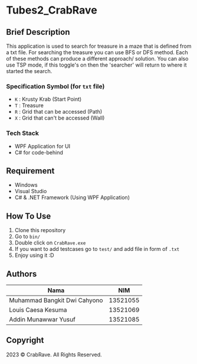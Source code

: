# Tubes2_CrabRave

## Brief Description
This application is used to search for treasure in a maze that is defined from a txt file. For searching the treasure you can use BFS or DFS method. Each of these methods can produce a different approach/ solution. You can also use TSP mode, if this toggle's on then the 'searcher' will return to where it started the search.

### Specification Symbol (for `txt` file)

- `K` : Krusty Krab (Start Point)
- `T` : Treasure
- `R` : Grid that can be accessed (Path)
- `X` : Grid that can't be accessed (Wall)

### Tech Stack
- WPF Application for UI
- C# for code-behind

## Requirement
- Windows
- Visual Studio
- C# & .NET Framework (Using WPF Application)

## How To Use
1. Clone this repository
2. Go to `bin/`
3. Double click on `CrabRave.exe`
4. If you want to add testcases go to `test/` and add file in form of `.txt`
5. Enjoy using it :D

## Authors
| Nama                           | NIM      |
| ------------------------------ | -------- |
| Muhammad Bangkit Dwi Cahyono   | 13521055 |
| Louis Caesa Kesuma             | 13521069 |
| Addin Munawwar Yusuf           | 13521085 |

## Copyright
2023 © CrabRave. All Rights Reserved.
